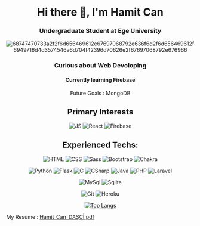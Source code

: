 <h1 align='center' > Hi there 👋, I'm Hamit Can </h1>
<h3 align='center'> Undergraduate Student at Ege University </h3>

<div align='center'>
  
  ![68747470733a2f2f6d656469612e67697068792e636f6d2f6d656469612f6949716d4d3574546a6d704f42396d70626e2f67697068792e676966](https://user-images.githubusercontent.com/62203579/138698533-083ad68a-e7bc-4ab2-86c4-637a800be50e.gif)

  ### Curious about Web Devoloping
  #### Currently learning Firebase
  Future Goals : MongoDB
</div>



<div align='center'>
<h2>Primary Interests</h2>
  
![JS](https://img.shields.io/badge/Javascript-000000?style=for-the-badge&logo=JavaScript&logoColor=#F7DF1E)
![React](https://img.shields.io/badge/React-000000?style=for-the-badge&logo=react&logoColor=61DAFB)
![Firebase](https://img.shields.io/badge/firebase-%23039BE5.svg?style=for-the-badge&logo=firebase)
  
</div>

<div align='center'>

Experienced Techs: 
---
![HTML](https://img.shields.io/badge/HTML5-E34F26?style=for-the-badge&logo=html5&logoColor=white)
![CSS](https://img.shields.io/badge/CSS3-1572B6?style=for-the-badge&logo=css3&logoColor=white)
![Sass](https://img.shields.io/badge/Sass-CC6699?style=for-the-badge&logo=sass&logoColor=white)
![Bootstrap](https://img.shields.io/badge/Bootstrap-563D7C?style=for-the-badge&logo=bootstrap&logoColor=white)
![Chakra](https://img.shields.io/badge/chakra-%234ED1C5.svg?style=for-the-badge&logo=chakraui&logoColor=white)

![Python](https://img.shields.io/badge/Python-14354C?style=for-the-badge&logo=python&logoColor=white)
![Flask](https://img.shields.io/badge/Flask-000000?style=for-the-badge&logo=flask&logoColor=white)
![C](https://img.shields.io/badge/C-00599C?style=for-the-badge&logo=c&logoColor=white)
![CSharp](https://img.shields.io/badge/C%23-239120?style=for-the-badge&logo=c-sharp&logoColor=white)
![Java](https://img.shields.io/badge/Java-ED8B00?style=for-the-badge&logo=java&logoColor=white)
![PHP](https://img.shields.io/badge/PHP-777BB4?style=for-the-badge&logo=php&logoColor=white)
![Laravel](https://img.shields.io/badge/Laravel-FF2D20?style=for-the-badge&logo=laravel&logoColor=white)

![MySql](https://img.shields.io/badge/MySQL-00000F?style=for-the-badge&logo=mysql&logoColor=white)
![Sqlite](https://img.shields.io/badge/SQLite-07405E?style=for-the-badge&logo=sqlite&logoColor=white)

![Git](https://img.shields.io/badge/Git-F05032?style=for-the-badge&logo=git&logoColor=white)
![Heroku](https://img.shields.io/badge/Heroku-430098?style=for-the-badge&logo=heroku&logoColor=white)
  
</div>

<div align='center'>
  
[![Top Langs](https://github-readme-stats.vercel.app/api/top-langs/?username=de3ph&theme)](https://github.com/anuraghazra/github-readme-stats)

<!-- ![GitHub stats](https://github-readme-stats.vercel.app/api?username=de3ph&show_icons=true)   -->
  
</div>


My Resume : [Hamit_Can_DAŞÇİ.pdf](https://github.com/De3ph/De3ph/files/8103896/Hamit_Can_DASCI.pdf)


  

